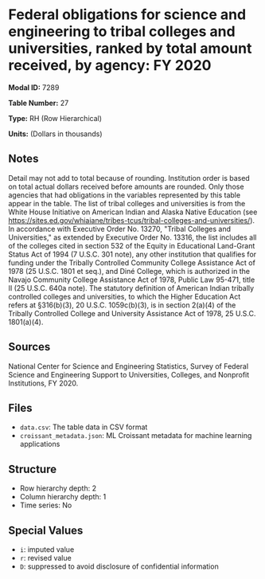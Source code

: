 # Federal obligations for science and engineering to tribal colleges and universities, ranked by total amount received, by agency: FY 2020

**Modal ID:** 7289

**Table Number:** 27

**Type:** RH (Row Hierarchical)

**Units:** (Dollars in thousands)

## Notes

Detail may not add to total because of rounding. Institution order is based on total actual dollars received before amounts are rounded. Only those agencies that had obligations in the variables represented by this table appear in the table. The list of tribal colleges and universities is from the White House Initiative on American Indian and Alaska Native Education (see https://sites.ed.gov/whiaiane/tribes-tcus/tribal-colleges-and-universities/). In accordance with Executive Order No. 13270, "Tribal Colleges and Universities," as extended by Executive Order No. 13316, the list includes all of the colleges cited in section 532 of the Equity in Educational Land-Grant Status Act of 1994 (7 U.S.C. 301 note), any other institution that qualifies for funding under the Tribally Controlled Community College Assistance Act of 1978 (25 U.S.C. 1801 et seq.), and Diné College, which is authorized in the Navajo Community College Assistance Act of 1978, Public Law 95-471, title II (25 U.S.C. 640a note). The statutory definition of American Indian tribally controlled colleges and universities, to which the Higher Education Act refers at §316(b)(3), 20 U.S.C. 1059c(b)(3), is in section 2(a)(4) of the Tribally Controlled College and University Assistance Act of 1978, 25 U.S.C. 1801(a)(4).

## Sources

National Center for Science and Engineering Statistics, Survey of Federal Science and Engineering Support to Universities, Colleges, and Nonprofit Institutions, FY 2020.

## Files

- `data.csv`: The table data in CSV format
- `croissant_metadata.json`: ML Croissant metadata for machine learning applications

## Structure

- Row hierarchy depth: 2
- Column hierarchy depth: 1
- Time series: No

## Special Values

- `i`: imputed value
- `r`: revised value
- `D`: suppressed to avoid disclosure of confidential information
